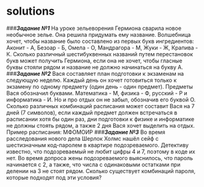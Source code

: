 # solutions
###_**Задание №1**_
На уроке зельеворения Гермиона сварила новое необычное зелье. Она решила придумать ему название. Волшебница хочет, чтобы название было составлено из первых букв ингредиентов: Аконит - А, Безоар - Б, Омела - О, Мандрагора - М, Жуки - Ж, Крапива - К. Сколько различный шестибуквенных названий путем перестановок букв может получить Гермиона, если она не хочет, чтобы гласные буквы стояли рядом и название не должно начинаться на букву А.
###_**Задание №2**_
Вася составляет план подготовки к экзаменам на следующую неделю.  Каждый день он хочет готовиться только к экзамену по одному предмету (один день - один предмет).
Предметы Вася обозначил буквами. Математика - М, физика - Ф, русский - Р и информатика - И. Но и про отдых он не забыл, обозначив его буквой О. 
Сколько различных комбинаций расписания может составит Вася на 7 дней (7 символов), если каждый предмет должен встречаться в расписании хотя бы один раз, дни подготовки к физике и информатике не должны стоять рядом, а также 2 дня Вася хочет выделить на отдых.
Пример расписания: 
МФОМОИР
###_**Задание №3**_
Во время расследования нового дела 
Шерлок Холмс нашёл сейф с шестизначным код-паролем в квартире подозреваемого. Детективу известно, что подозреваемый не любит цифры 4 и 7, поэтому в коде их нет. Во время допроса жены подозреваемого выяснилось, что пароль начинается с 2, а также, что числа с одинаковыми остатками при делении на 3 не стоят рядом. Сколько существует комбинаций пароля, которые подходят под эти условия?